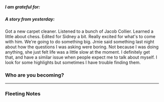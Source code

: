 ##### I am grateful for:



##### A story from yesterday:
Got a new carpet cleaner. Listened to a bunch of Jacob Collier. Learned a little about chess. Edited for Sidney a bit. Really excited for what's to come with him. We're going to do something big. Jrnie said something last night about how the questions I was asking were boring. Not because I was doing anything, she just felt life was a little slow at the moment. I definitely get that, and have a similar issue when people expect me to talk about myself. I look for some highlights but sometimes I have trouble finding them. 



### Who are you becoming?

---

### Fleeting Notes

